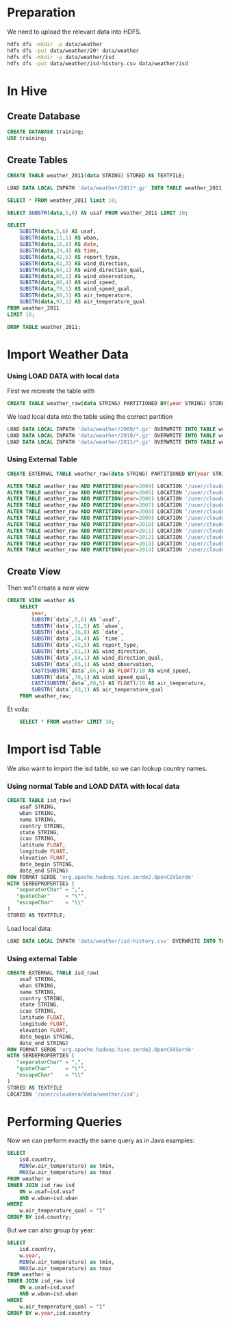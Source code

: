 # Preparation

We need to upload the relevant data into HDFS.

```bash
hdfs dfs -mkdir -p data/weather
hdfs dfs -put data/weather/20* data/weather
hdfs dfs -mkdir -p data/weather/isd
hdfs dfs -put data/weather/isd-history.csv data/weather/isd
```

# In Hive

## Create Database

```sql
CREATE DATABASE training;
USE training;
```

## Create Tables
```sql
CREATE TABLE weather_2011(data STRING) STORED AS TEXTFILE;
```

```sql
LOAD DATA LOCAL INPATH 'data/weather/2011*.gz' INTO TABLE weather_2011;
```

```sql
SELECT * FROM weather_2011 limit 10;
```

```sql
SELECT SUBSTR(data,5,6) AS usaf FROM weather_2011 LIMIT 10;
```

```sql
SELECT 
    SUBSTR(data,5,6) AS usaf,
    SUBSTR(data,11,5) AS wban, 
    SUBSTR(data,16,8) AS date, 
    SUBSTR(data,24,4) AS time,
    SUBSTR(data,42,5) AS report_type,
    SUBSTR(data,61,3) AS wind_direction, 
    SUBSTR(data,64,1) AS wind_direction_qual, 
    SUBSTR(data,65,1) AS wind_observation, 
    SUBSTR(data,66,4) AS wind_speed,
    SUBSTR(data,70,1) AS wind_speed_qual,
    SUBSTR(data,88,5) AS air_temperature, 
    SUBSTR(data,93,1) AS air_temperature_qual 
FROM weather_2011 
LIMIT 10;
```

```sql
DROP TABLE weather_2011;
```


# Import Weather Data

### Using LOAD DATA with local data

First we recreate the table with
```sql
CREATE TABLE weather_raw(data STRING) PARTITIONED BY(year STRING) STORED AS TEXTFILE;
```

We load local data into the table using the correct partition
```sql
LOAD DATA LOCAL INPATH 'data/weather/2009/*.gz' OVERWRITE INTO TABLE weather_raw PARTITION(year=2009);
LOAD DATA LOCAL INPATH 'data/weather/2010/*.gz' OVERWRITE INTO TABLE weather_raw PARTITION(year=2010);
LOAD DATA LOCAL INPATH 'data/weather/2011/*.gz' OVERWRITE INTO TABLE weather_raw PARTITION(year=2011);
```

### Using External Table
```sql
CREATE EXTERNAL TABLE weather_raw(data STRING) PARTITIONED BY(year STRING) STORED AS TEXTFILE;
```
```sql
ALTER TABLE weather_raw ADD PARTITION(year=2004) LOCATION '/user/cloudera/data/weather/2004';
ALTER TABLE weather_raw ADD PARTITION(year=2005) LOCATION '/user/cloudera/data/weather/2005';
ALTER TABLE weather_raw ADD PARTITION(year=2006) LOCATION '/user/cloudera/data/weather/2006';
ALTER TABLE weather_raw ADD PARTITION(year=2007) LOCATION '/user/cloudera/data/weather/2007';
ALTER TABLE weather_raw ADD PARTITION(year=2008) LOCATION '/user/cloudera/data/weather/2008';
ALTER TABLE weather_raw ADD PARTITION(year=2009) LOCATION '/user/cloudera/data/weather/2009';
ALTER TABLE weather_raw ADD PARTITION(year=2010) LOCATION '/user/cloudera/data/weather/2010';
ALTER TABLE weather_raw ADD PARTITION(year=2011) LOCATION '/user/cloudera/data/weather/2011';
ALTER TABLE weather_raw ADD PARTITION(year=2012) LOCATION '/user/cloudera/data/weather/2012';
ALTER TABLE weather_raw ADD PARTITION(year=2013) LOCATION '/user/cloudera/data/weather/2013';
ALTER TABLE weather_raw ADD PARTITION(year=2014) LOCATION '/user/cloudera/data/weather/2014';
```


## Create View

Then we'll create a new view

```sql
CREATE VIEW weather AS
    SELECT 
        year,
        SUBSTR(`data`,5,6) AS `usaf`,
        SUBSTR(`data`,11,5) AS `wban`, 
        SUBSTR(`data`,16,8) AS `date`, 
        SUBSTR(`data`,24,4) AS `time`,
        SUBSTR(`data`,42,5) AS report_type,
        SUBSTR(`data`,61,3) AS wind_direction, 
        SUBSTR(`data`,64,1) AS wind_direction_qual, 
        SUBSTR(`data`,65,1) AS wind_observation, 
        CAST(SUBSTR(`data`,66,4) AS FLOAT)/10 AS wind_speed,
        SUBSTR(`data`,70,1) AS wind_speed_qual,
        CAST(SUBSTR(`data`,88,5) AS FLOAT)/10 AS air_temperature, 
        SUBSTR(`data`,93,1) AS air_temperature_qual 
    FROM weather_raw; 
```

Et voila:
```sql
    SELECT * FROM weather LIMIT 10;
```


# Import isd Table

We also want to import the isd table, so we can lookup country names.

### Using normal Table and LOAD DATA with local data

```sql
CREATE TABLE isd_raw(
    usaf STRING,
    wban STRING,
    name STRING,
    country STRING,
    state STRING,
    icao STRING,
    latitude FLOAT,
    longitude FLOAT,
    elevation FLOAT,
    date_begin STRING,
    date_end STRING) 
ROW FORMAT SERDE 'org.apache.hadoop.hive.serde2.OpenCSVSerde'
WITH SERDEPROPERTIES (
   "separatorChar" = ",",
   "quoteChar"     = "\"",
   "escapeChar"    = "\\"
)
STORED AS TEXTFILE;
```

Load local data:
```sql
LOAD DATA LOCAL INPATH 'data/weather/isd-history.csv' OVERWRITE INTO TABLE isd_raw;
```

### Using external Table

```sql
CREATE EXTERNAL TABLE isd_raw(
    usaf STRING,
    wban STRING,
    name STRING,
    country STRING,
    state STRING,
    icao STRING,
    latitude FLOAT,
    longitude FLOAT,
    elevation FLOAT,
    date_begin STRING,
    date_end STRING) 
ROW FORMAT SERDE 'org.apache.hadoop.hive.serde2.OpenCSVSerde'
WITH SERDEPROPERTIES (
   "separatorChar" = ",",
   "quoteChar"     = "\"",
   "escapeChar"    = "\\"
)
STORED AS TEXTFILE
LOCATION '/user/cloudera/data/weather/isd';
```


# Performing Queries


Now we can perform exactly the same query as in Java examples:
```sql
SELECT 
    isd.country,
    MIN(w.air_temperature) as tmin,
    MAX(w.air_temperature) as tmax 
FROM weather w
INNER JOIN isd_raw isd 
    ON w.usaf=isd.usaf 
    AND w.wban=isd.wban
WHERE
    w.air_temperature_qual = "1"
GROUP BY isd.country;
```

But we can also group by year:
```sql
SELECT 
    isd.country,
    w.year,
    MIN(w.air_temperature) as tmin,
    MAX(w.air_temperature) as tmax 
FROM weather w
INNER JOIN isd_raw isd 
    ON w.usaf=isd.usaf 
    AND w.wban=isd.wban
WHERE
    w.air_temperature_qual = "1"
GROUP BY w.year,isd.country
```
